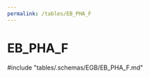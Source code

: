 ```yaml
---
permalink: /tables/EB_PHA_F
---
```

# EB_PHA_F

<!-- ATTENTION : Ne pas supprimer ou modifier la ligne ci-dessous -->
#include "tables/.schemas/EGB/EB_PHA_F.md"
<!-- ATTENTION : Ne pas supprimer ou modifier la ligne ci-dessus -->
